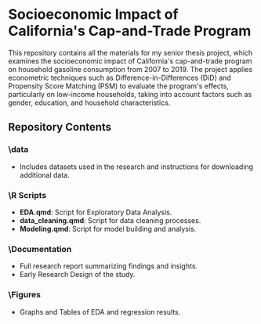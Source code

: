 # Socioeconomic Impact of California's Cap-and-Trade Program

This repository contains all the materials for my senior thesis project, which examines the socioeconomic impact of California's cap-and-trade program on household gasoline consumption from 2007 to 2019. The project applies econometric techniques such as Difference-in-Differences (DiD) and Propensity Score Matching (PSM) to evaluate the program's effects, particularly on low-income households, taking into account factors such as gender, education, and household characteristics.

## Repository Contents

### \data
- Includes datasets used in the research and instructions for downloading additional data.

### \R Scripts
- **EDA.qmd**: Script for Exploratory Data Analysis.
- **data_cleaning.qmd**: Script for data cleaning processes.
- **Modeling.qmd**: Script for model building and analysis.

### \Documentation
- Full research report summarizing findings and insights.
- Early Research Design of the study.

### \Figures 
- Graphs and Tables of EDA and regression results.
